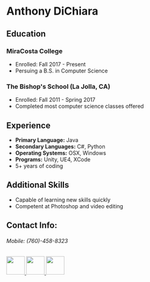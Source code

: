 # Anthony DiChiara

## Education
### MiraCosta College
- Enrolled: Fall 2017 - Present
- Persuing a B.S. in Computer Science

### The Bishop's School (La Jolla, CA)
- Enrolled: Fall 2011 - Spring 2017
- Completed most computer science classes offered

## Experience
- **Primary Language:** Java
- **Secondary Languages:** C#, Python
- **Operating Systems:** OSX, Windows
- **Programs:** Unity, UE4, XCode
- 5+ years of coding

## Additional Skills
- Capable of learning new skills quickly
- Competent at Photoshop and video editing

## Contact Info:

###### Mobile: (760)-458-8323
<a href="mailto:avdichiara@gmail.com" rel="some text"><img src="http://icons.iconarchive.com/icons/cornmanthe3rd/plex/256/Communication-gmail-icon.png" rel="noopener noreferrer" target="_blank" width="48">
<a href="https://www.linkedin.com/in/anthony-dichiara-41a318138/" rel="some text"><img src="http://icons.iconarchive.com/icons/danleech/simple/256/linkedin-icon.png" rel="noopener noreferrer" target="_blank" width="48">
<a href="https://github.com/avdichiara" rel="some text"><img src="http://icons.iconarchive.com/icons/icons8/windows-8/256/Programming-Github-icon.png" rel="noopener noreferrer" target="_blank" width="48">
